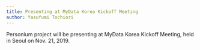 ```yaml
---
title: Presenting at MyData Korea Kickoff Meeting
author: Yasufumi Tochiori
---
```


Personium project will be presenting at MyData Korea Kickoff Meeting, held in Seoul on Nov. 21, 2019.  
